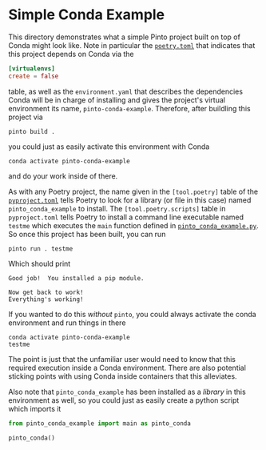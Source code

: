 # Simple Conda Example
This directory demonstrates what a simple Pinto project built on top of Conda might look like. Note in particular the [`poetry.toml`](./poetry.toml) that indicates that this project depends on Conda via the

```toml
[virtualenvs]
create = false
```

table, as well as the `environment.yaml` that describes the dependencies Conda will be in charge of installing and gives the project's virtual environment its name, `pinto-conda-example`. Therefore, after buildling this project via

```console
pinto build .
```

you could just as easily activate this environment with Conda

```console
conda activate pinto-conda-example
```

and do your work inside of there.

As with any Poetry project, the name given in the `[tool.poetry]` table of the  [`pyproject.toml`](./pyproject.toml) tells Poetry to look for a library (or file in this case) named `pinto_conda_example` to install. The `[tool.poetry.scripts]` table in `pyproject.toml` tells Poetry to install a command line executable named `testme` which executes the `main` function defined in [`pinto_conda_example.py`](./pinto_conda_example.py). So once this project has been built, you can run

```console
pinto run . testme
```

Which should print

```console
Good job!  You installed a pip module.

Now get back to work!
Everything's working!
```

If you wanted to do this _without_ `pinto`, you could always activate the conda environment and run things in there

```console
conda activate pinto-conda-example
testme
```

The point is just that the unfamiliar user would need to know that this required execution inside a Conda environment. There are also potential sticking points with using Conda inside containers that this alleviates.

Also note that `pinto_conda_example` has been installed as a _library_ in this environment as well, so you could just as easily create a python script which imports it

```python
from pinto_conda_example import main as pinto_conda

pinto_conda()
```
